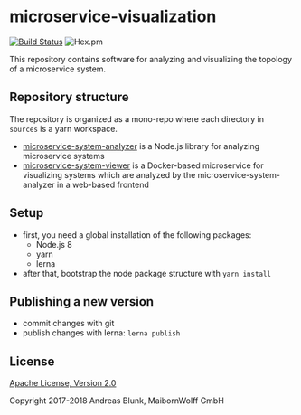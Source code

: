 # microservice-visualization

[![Build Status](https://travis-ci.org/MaibornWolff/microservice-visualization.svg?branch=master)](https://travis-ci.org/MaibornWolff/microservice-visualization) 
![Hex.pm](https://img.shields.io/hexpm/l/plug.svg)

This repository contains software for analyzing and visualizing the topology of a microservice system.

## Repository structure

The repository is organized as a mono-repo where each directory in `sources` is a yarn workspace.

- [microservice-system-analyzer](sources/microservice-system-analyzer) is a Node.js library for analyzing microservice systems
- [microservice-system-viewer](sources/microservice-system-viewer) is a Docker-based microservice for visualizing systems which are analyzed by the microservice-system-analyzer in a web-based frontend

## Setup

- first, you need a global installation of the following packages:
  - Node.js 8
  - yarn
  - lerna
- after that, bootstrap the node package structure with `yarn install`

## Publishing a new version

- commit changes with git
- publish changes with lerna: `lerna publish`

## License

[Apache License, Version 2.0](LICENSE)

Copyright 2017-2018 Andreas Blunk, MaibornWolff GmbH